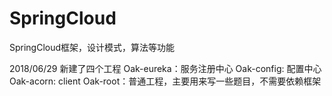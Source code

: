 # SpringCloud
SpringCloud框架，设计模式，算法等功能

2018/06/29 新建了四个工程
Oak-eureka：服务注册中心
Oak-config: 配置中心
Oak-acorn: client
Oak-root：普通工程，主要用来写一些题目，不需要依赖框架
